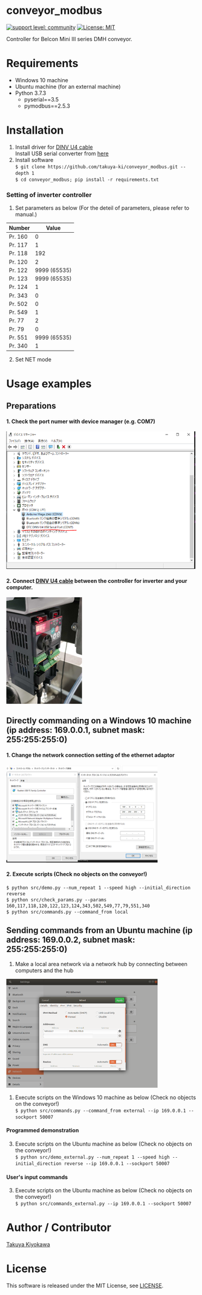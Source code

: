 # conveyor_modbus

[![support level: community](https://img.shields.io/badge/support%20level-community-lightgray.svg)](http://rosindustrial.org/news/2016/10/7/better-supporting-a-growing-ros-industrial-software-platform)
[![License: MIT](https://img.shields.io/badge/License-MIT-yellow.svg)](https://opensource.org/licenses/MIT)

Controller for Belcon Mini III series DMH conveyor.


# Requirements

- Windows 10 machine
- Ubuntu machine (for an external machine)
- Python 3.7.3
  - pyserial==3.5
  - pymodbus==2.5.3


# Installation

1. Install driver for [DINV U4 cable](https://www.diatrend.com/IFcable/usb/dinv-u4.php)  
   Install USB serial converter from [here](https://www.diatrend.com/download/driver.htm)  
2. Install software  
	`$ git clone https://github.com/takuya-ki/conveyor_modbus.git --depth 1`  
	`$ cd conveyor_modbus; pip install -r requirements.txt`

### Setting of inverter controller

1. Set parameters as below (For the deteil of parameters, please refer to manual.)  

|  Number  |  Value  |
| ---- | ---- |
|  Pr. 160  |  0  |
|  Pr. 117  |  1  |
|  Pr. 118  |  192  |
|  Pr. 120  |  2  |
|  Pr. 122  |  9999 (65535)  |
|  Pr. 123  |  9999 (65535)  |
|  Pr. 124  |  1  |
|  Pr. 343  |  0  |
|  Pr. 502  |  0  |
|  Pr. 549  |  1  |
|  Pr. 77  |  2  |
|  Pr. 79  |  0  |
|  Pr. 551  |  9999 (65535)  |
|  Pr. 340  |  1  |

2. Set NET mode


# Usage examples
## Preparations

#### 1. Check the port numer with device manager (e.g. COM7)  
<img src=image/device_manager.png width=500>  

#### 2. Connect [DINV U4 cable](https://www.diatrend.com/IFcable/usb/dinv-u4.php) between the controller for inverter and your computer.
<img src=image/connection.jpg width=200>  

## Directly commanding on a Windows 10 machine (ip address: 169.0.0.1, subnet mask: 255:255:255:0)
#### 1. Change the network connection setting of the ethernet adaptor  
<img src=image/network_windows.png width=400>  

#### 2. Execute scripts (Check no objects on the conveyor!)  
    $ python src/demo.py --num_repeat 1 --speed high --initial_direction reverse  
    $ python src/check_params.py --params 160,117,118,120,122,123,124,343,502,549,77,79,551,340  
    $ python src/commands.py --command_from local  

## Sending commands from an Ubuntu machine (ip address: 169.0.0.2, subnet mask: 255:255:255:0)

1. Make a local area network via a network hub by connecting between computers and the hub  
<img src=image/network_ubuntu.png width=400>  

1. Execute scripts on the Windows 10 machine as below (Check no objects on the conveyor!)  
    `$ python src/commands.py --command_from external --ip 169.0.0.1 --sockport 50007`  

#### Programmed demonstration  
3. Execute scripts on the Ubuntu machine as below (Check no objects on the conveyor!)  
    `$ python src/demo_external.py --num_repeat 1 --speed high --initial_direction reverse --ip 169.0.0.1 --sockport 50007`  

#### User's input commands  
3. Execute scripts on the Ubuntu machine as below (Check no objects on the conveyor!)  
    `$ python src/commands_external.py --ip 169.0.0.1 --sockport 50007`  


# Author / Contributor

[Takuya Kiyokawa](https://takuya-ki.github.io/)

# License

This software is released under the MIT License, see [LICENSE](./LICENSE).
